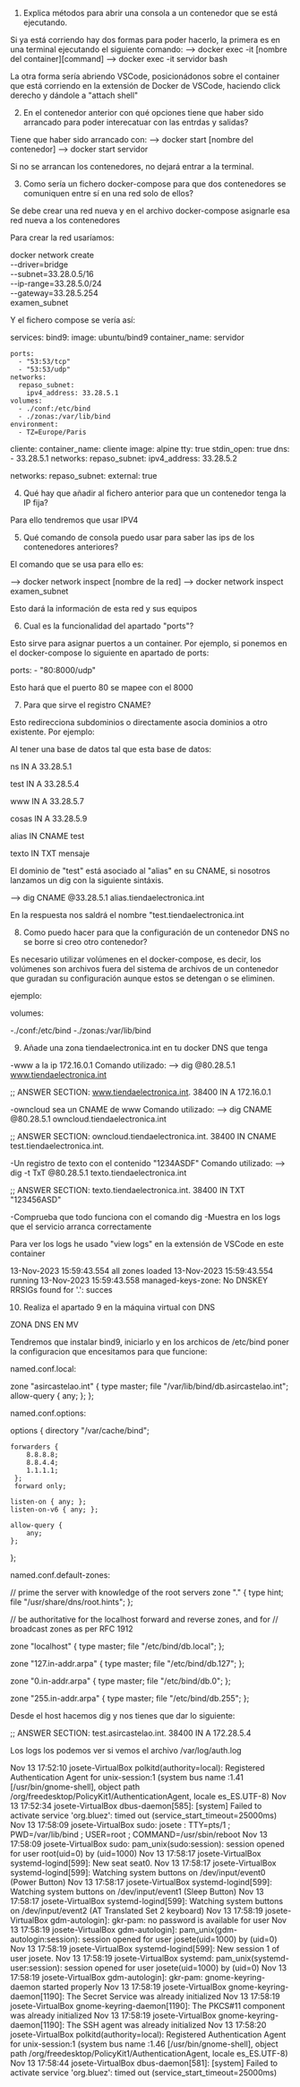 1. Explica métodos para abrir una consola a un contenedor que se está ejecutando.

Si ya está corriendo hay dos formas para poder hacerlo, la primera es en una terminal ejecutando el siguiente comando:
--> docker exec -it [nombre del container][command] 
--> docker exec -it servidor bash

La otra forma sería abriendo VSCode, posicionádonos sobre el container que está corriendo en la extensión de Docker de VSCode, haciendo click derecho y dándole a "attach shell"





2. En el contenedor anterior con qué opciones tiene que haber sido arrancado para poder interecatuar con las entrdas y salidas?

Tiene que haber sido arrancado con:
 --> docker start [nombre del contenedor]
 --> docker start servidor

 Si no se arrancan los contenedores, no dejará entrar a la terminal.





3. Como sería un fichero docker-compose para que dos contenedores se comuniquen entre sí en una red solo de ellos?

Se debe crear una red nueva y en el archivo docker-compose asignarle esa red nueva a los contenedores

Para crear la red usaríamos:

docker network create \
  --driver=bridge \
  --subnet=33.28.0.5/16 \
  --ip-range=33.28.5.0/24 \
  --gateway=33.28.5.254 \
  examen_subnet

Y el fichero compose se vería así:

services:
  bind9:
    image: ubuntu/bind9
    container_name: servidor

    ports:
      - "53:53/tcp"
      - "53:53/udp"
    networks:
      repaso_subnet:
        ipv4_address: 33.28.5.1
    volumes:
      - ./conf:/etc/bind 
      - ./zonas:/var/lib/bind
    environment:
      - TZ=Europe/Paris

  cliente:
    container_name: cliente
    image: alpine
    tty: true
    stdin_open: true
    dns:
      - 33.28.5.1
    networks:
      repaso_subnet:
        ipv4_address: 33.28.5.2

networks:
  repaso_subnet:
    external: true






4. Qué hay que añadir al fichero anterior para que un contenedor tenga la IP fija?

Para ello tendremos que usar IPV4







5. Qué comando de consola puedo usar para saber las ips de los contenedores anteriores?

El comando que se usa para ello es:

--> docker network inspect [nombre de la red]
--> docker network inspect examen_subnet

Esto dará la información de esta red y sus equipos




6. Cual es la funcionalidad del apartado "ports"?

Esto sirve para asignar puertos a un container. Por ejemplo, si ponemos en el docker-compose lo siguiente en apartado de ports:



 ports:
      - "80:8000/udp"

 Esto hará que el puerto 80 se mapee con el 8000 



7. Para que sirve el registro CNAME?

Esto redirecciona subdominios o directamente asocia dominios a otro existente. Por ejemplo:

Al tener una base de datos tal que esta base de datos:


ns		IN A		33.28.5.1

test	IN A		33.28.5.4

www     IN A        33.28.5.7

cosas   IN A        33.28.5.9

alias	IN CNAME	test

texto	IN TXT		mensaje


El dominio de "test" está asociado al "alias" en su CNAME, si nosotros lanzamos un dig con la siguiente sintáxis.

--> dig CNAME @33.28.5.1 alias.tiendaelectronica.int

En la respuesta nos saldrá el nombre "test.tiendaelectronica.int


8. Como puedo hacer para que la configuración de un contenedor DNS no se borre si creo otro contenedor?

Es necesario utilizar volúmenes en el docker-compose, es decir, los volúmenes son archivos fuera del sistema de archivos de un contenedor que guradan su configuración aunque estos se detengan o se eliminen.

ejemplo:

volumes:

  -./conf:/etc/bind
  -./zonas:/var/lib/bind


 9. Añade una zona tiendaelectronica.int en tu docker DNS que tenga

 -www a la ip 172.16.0.1
Comando utilizado:
--> dig @80.28.5.1 www.tiendaelectronica.int

  ;; ANSWER SECTION:
www.tiendaelectronica.int. 38400 IN     A       172.16.0.1

 -owncloud sea un CNAME de www
Comando utilizado:
--> dig CNAME  @80.28.5.1 owncloud.tiendaelectronica.int

;; ANSWER SECTION:
owncloud.tiendaelectronica.int. 38400 IN CNAME  test.tiendaelectronica.int.

 -Un registro de texto con el contenido "1234ASDF"
Comando utilizado:
--> dig -t TxT @80.28.5.1 texto.tiendaelectronica.int

;; ANSWER SECTION:
texto.tiendaelectronica.int. 38400 IN   TXT     "123456ASD"

 -Comprueba que todo funciona con el comando dig
 -Muestra en los logs que el servicio arranca correctamente

Para ver los logs he usado "view logs" en la extensión de VSCode en este container

 13-Nov-2023 15:59:43.554 all zones loaded
13-Nov-2023 15:59:43.554 running
13-Nov-2023 15:59:43.558 managed-keys-zone: No DNSKEY RRSIGs found for '.': succes
 

10. Realiza el apartado 9 en la máquina virtual con DNS

ZONA DNS EN MV

Tendremos que instalar bind9, iniciarlo y en los archicos de /etc/bind poner la configuracion que encesitamos para que funcione:

named.conf.local:

zone "asircastelao.int" {
	type master;
	file "/var/lib/bind/db.asircastelao.int";
	allow-query {
		any;
		};
	};

named.conf.options:

options {
	directory "/var/cache/bind";

	forwarders {
	 	8.8.8.8;
		8.8.4.4;
		1.1.1.1;
	 };
	 forward only;

	listen-on { any; };
	listen-on-v6 { any; };

	allow-query {
		any;
	};
};

named.conf.default-zones:

// prime the server with knowledge of the root servers
zone "." {
	type hint;
	file "/usr/share/dns/root.hints";
};

// be authoritative for the localhost forward and reverse zones, and for
// broadcast zones as per RFC 1912

zone "localhost" {
	type master;
	file "/etc/bind/db.local";
};

zone "127.in-addr.arpa" {
	type master;
	file "/etc/bind/db.127";
};

zone "0.in-addr.arpa" {
	type master;
	file "/etc/bind/db.0";
};

zone "255.in-addr.arpa" {
	type master;
	file "/etc/bind/db.255";
};


Desde el host hacemos dig y nos tienes que dar lo siguiente:

;; ANSWER SECTION:
test.asircastelao.int.	38400	IN	A	172.28.5.4

 Los logs los podemos ver si vemos el  archivo /var/log/auth.log

 Nov 13 17:52:10 josete-VirtualBox polkitd(authority=local): Registered Authentication Agent for unix-session:1 (system bus name :1.41 [/usr/bin/gnome-shell], object path /org/freedesktop/PolicyKit1/AuthenticationAgent, locale es_ES.UTF-8)
Nov 13 17:52:34 josete-VirtualBox dbus-daemon[585]: [system] Failed to activate service 'org.bluez': timed out (service_start_timeout=25000ms)
Nov 13 17:58:09 josete-VirtualBox sudo:   josete : TTY=pts/1 ; PWD=/var/lib/bind ; USER=root ; COMMAND=/usr/sbin/reboot
Nov 13 17:58:09 josete-VirtualBox sudo: pam_unix(sudo:session): session opened for user root(uid=0) by (uid=1000)
Nov 13 17:58:17 josete-VirtualBox systemd-logind[599]: New seat seat0.
Nov 13 17:58:17 josete-VirtualBox systemd-logind[599]: Watching system buttons on /dev/input/event0 (Power Button)
Nov 13 17:58:17 josete-VirtualBox systemd-logind[599]: Watching system buttons on /dev/input/event1 (Sleep Button)
Nov 13 17:58:17 josete-VirtualBox systemd-logind[599]: Watching system buttons on /dev/input/event2 (AT Translated Set 2 keyboard)
Nov 13 17:58:19 josete-VirtualBox gdm-autologin]: gkr-pam: no password is available for user
Nov 13 17:58:19 josete-VirtualBox gdm-autologin]: pam_unix(gdm-autologin:session): session opened for user josete(uid=1000) by (uid=0)
Nov 13 17:58:19 josete-VirtualBox systemd-logind[599]: New session 1 of user josete.
Nov 13 17:58:19 josete-VirtualBox systemd: pam_unix(systemd-user:session): session opened for user josete(uid=1000) by (uid=0)
Nov 13 17:58:19 josete-VirtualBox gdm-autologin]: gkr-pam: gnome-keyring-daemon started properly
Nov 13 17:58:19 josete-VirtualBox gnome-keyring-daemon[1190]: The Secret Service was already initialized
Nov 13 17:58:19 josete-VirtualBox gnome-keyring-daemon[1190]: The PKCS#11 component was already initialized
Nov 13 17:58:19 josete-VirtualBox gnome-keyring-daemon[1190]: The SSH agent was already initialized
Nov 13 17:58:20 josete-VirtualBox polkitd(authority=local): Registered Authentication Agent for unix-session:1 (system bus name :1.46 [/usr/bin/gnome-shell], object path /org/freedesktop/PolicyKit1/AuthenticationAgent, locale es_ES.UTF-8)
Nov 13 17:58:44 josete-VirtualBox dbus-daemon[581]: [system] Failed to activate service 'org.bluez': timed out (service_start_timeout=25000ms)








